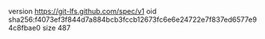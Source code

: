 version https://git-lfs.github.com/spec/v1
oid sha256:f4073ef3f844d7a884bcb3fccb12673fc6e6e24722e7f837ed6577e94c8fbae0
size 487
